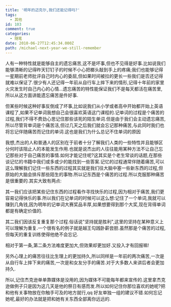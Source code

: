 ```yaml
---
title: '明年的迈克尔,我们还能记得吗?'
tags:
  - 其他
id: 103
comment: true
categories:
  - 随笔
date: 2010-06-27T12:45:34.000Z
path: /michael-next-year-we-still-remember
---
```


人有一种特性就是能够自主的遗忘痛苦,这不是坏事,但也不见得是好事.比如说我们能够清晰的记得昨天钉钉子的时候不小心把榔头敲到手上的疼痛;我们也能够记得一星期前老师批评自己时内心的委屈,但如果时间被拉的更长一些我们是否还记得就难以保证了.很少有人还记得一年前从自行车上摔下来的情形,记得十年前的家里火灾发生时自己内心的心情...遗忘痛苦的特性能保证我们不是每天都活在痛苦里,所以从这方面讲能遗忘痛苦是件好事.

但某些时候这种好事反倒成了坏事,比如说我们从小学或者高中开始都开始上英语课程了,如果不记单词我想自己会很喜欢英语这门课程的.记单词的过程是个痛苦的过程,我们不得不费劲心思记住那些该死的陌生单词.但是由于我们会主动遗忘痛苦,所以尽管背单词是个痛苦活,但过几天之后我们就会忘记那种痛苦,与此同时我们也将忘记伴随痛苦而记住的单词.这也是我们为什么总记不住单词的原因

我想,杰出的人和普通人的区别在于前者十分了解我们人类的一些特性并且能够区分何时该阻止人的本能发生作用.也就是说杰出的人往往能用某种方法不让自己忘记那些对于自己痛苦的事情.如何才能记住呢?这其实是个老生常谈的话题,在那些谈记忆的书籍中我们或多或少的能找到一些答案.记忆的过程通常伴随着痛苦,可以这么理解我们记住一些东西的过程其实就是我们往大脑中塞一些新东西的过程,但原始的大脑会排斥那些陌生的事物.所以记东西是个痛苦的过程.所以克服那种痛苦是很重要的.其实大致有两点:

其一我们应该把某些记住东西的过程看作寻找快乐的过程,因为相对于痛苦,我们更容易记得快乐的事.所以我们在记单词的时候可以这么想:记住了一个单词,我就可以赚到几角钱,因为明年的记单词大赛奖品丰厚,如果想要得到那个大奖,现在背得单词都是有确定价值的.

其二我们因该反复重复那个过程.俗话说"坚持就是胜利",这里的坚持在某种意义上可以理解为重复.一个很有名的例子就是越王勾践卧薪尝胆.虽然那是个痛苦的过程,但每天的重复训练使得他绝不会忘记.

相对于第一条,第二条方法难度更加大,但效果却更加好.又投入才有回报嘛!

另外心理上的痛苦往往比生理上的更加持久,所以同样是一年前的两次痛苦,一次是从自行车上摔下来的痛苦,一次是和女友分手的痛苦.对于大多数人来讲后者会更加持久.

所以,记住杰克逊单单靠媒体是没用的,因为媒体不可能每年都来宣传的.这里拿杰克逊做例子只是因为这几天是他的祭日有感而发.所以如何记住你那位喜欢的她呢?把和他有关事物放在你触手可及的地方就行,qq 好友单独一组的建议不错.如何忘记她呢,最好的办法就是把和她有关东西全部离你远远的.
